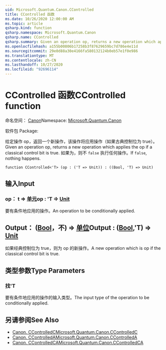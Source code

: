 ```yaml
---
uid: Microsoft.Quantum.Canon.CControlled
title: CControlled 函数
ms.date: 10/26/2020 12:00:00 AM
ms.topic: article
qsharp.kind: function
qsharp.namespace: Microsoft.Quantum.Canon
qsharp.name: CControlled
qsharp.summary: Given an operation op, returns a new operation which applies the op if a classical control bit is true. If `false`, nothing happens.
ms.openlocfilehash: a155b00806b17258b3f87629659bc7d786e4e11d
ms.sourcegitcommit: 29e0d88a30e4166fa580132124b0eb57e1f0e986
ms.translationtype: MT
ms.contentlocale: zh-CN
ms.lasthandoff: 10/27/2020
ms.locfileid: "92696114"
---
```

# <a name="ccontrolled-function"></a><span data-ttu-id="81e25-102">CControlled 函数</span><span class="sxs-lookup"><span data-stu-id="81e25-102">CControlled function</span></span>

<span data-ttu-id="81e25-103">命名空间： [Canon](xref:Microsoft.Quantum.Canon)</span><span class="sxs-lookup"><span data-stu-id="81e25-103">Namespace: [Microsoft.Quantum.Canon](xref:Microsoft.Quantum.Canon)</span></span>

<span data-ttu-id="81e25-104">软件包 [](https://nuget.org/packages/)</span><span class="sxs-lookup"><span data-stu-id="81e25-104">Package: [](https://nuget.org/packages/)</span></span>


<span data-ttu-id="81e25-105">给定操作 op，返回一个新操作，该操作将应用操作（如果古典控制位为 true）。</span><span class="sxs-lookup"><span data-stu-id="81e25-105">Given an operation op, returns a new operation which applies the op if a classical control bit is true.</span></span> <span data-ttu-id="81e25-106">如果为，则不 `false` 执行任何操作。</span><span class="sxs-lookup"><span data-stu-id="81e25-106">If `false`, nothing happens.</span></span>

```qsharp
function CControlled<'T> (op : ('T => Unit)) : ((Bool, 'T) => Unit)
```


## <a name="input"></a><span data-ttu-id="81e25-107">输入</span><span class="sxs-lookup"><span data-stu-id="81e25-107">Input</span></span>

### <a name="op--t--unit"></a><span data-ttu-id="81e25-108">op： t => [单元](xref:microsoft.quantum.lang-ref.unit)</span><span class="sxs-lookup"><span data-stu-id="81e25-108">op : 'T => [Unit](xref:microsoft.quantum.lang-ref.unit)</span></span> 

<span data-ttu-id="81e25-109">要有条件地应用的操作。</span><span class="sxs-lookup"><span data-stu-id="81e25-109">An operation to be conditionally applied.</span></span>



## <a name="output--boolt--unit"></a><span data-ttu-id="81e25-110">Output： ([Bool](xref:microsoft.quantum.lang-ref.bool)，不) => [单位](xref:microsoft.quantum.lang-ref.unit)</span><span class="sxs-lookup"><span data-stu-id="81e25-110">Output : ([Bool](xref:microsoft.quantum.lang-ref.bool),'T) => [Unit](xref:microsoft.quantum.lang-ref.unit)</span></span> 

<span data-ttu-id="81e25-111">如果经典控制位为 true，则为 op 的新操作。</span><span class="sxs-lookup"><span data-stu-id="81e25-111">A new operation which is op if the classical control bit is true.</span></span>

## <a name="type-parameters"></a><span data-ttu-id="81e25-112">类型参数</span><span class="sxs-lookup"><span data-stu-id="81e25-112">Type Parameters</span></span>

### <a name="t"></a><span data-ttu-id="81e25-113">找</span><span class="sxs-lookup"><span data-stu-id="81e25-113">'T</span></span>

<span data-ttu-id="81e25-114">要有条件地应用的操作的输入类型。</span><span class="sxs-lookup"><span data-stu-id="81e25-114">The input type of the operation to be conditionally applied.</span></span>

## <a name="see-also"></a><span data-ttu-id="81e25-115">另请参阅</span><span class="sxs-lookup"><span data-stu-id="81e25-115">See Also</span></span>

- [<span data-ttu-id="81e25-116">Canon. CControlledC</span><span class="sxs-lookup"><span data-stu-id="81e25-116">Microsoft.Quantum.Canon.CControlledC</span></span>](xref:Microsoft.Quantum.Canon.CControlledC)
- [<span data-ttu-id="81e25-117">Canon. CControlledA</span><span class="sxs-lookup"><span data-stu-id="81e25-117">Microsoft.Quantum.Canon.CControlledA</span></span>](xref:Microsoft.Quantum.Canon.CControlledA)
- [<span data-ttu-id="81e25-118">Canon. CControlledCA</span><span class="sxs-lookup"><span data-stu-id="81e25-118">Microsoft.Quantum.Canon.CControlledCA</span></span>](xref:Microsoft.Quantum.Canon.CControlledCA)